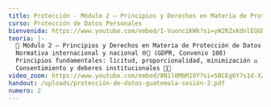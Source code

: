 ```yaml
---
title: Protección - Módulo 2 – Principios y Derechos en Materia de Protección de Datos
curso: Protección de Datos Personales
bienvenida: https://www.youtube.com/embed/I-VuonciKWk?si=yW2RZxKdnlEQGB3h
teoria: |-
  📌 Módulo 2 – Principios y Derechos en Materia de Protección de Datos
  Normativa internacional y nacional 🌐📘 (GDPR, Convenio 108)
  Principios fundamentales: licitud, proporcionalidad, minimización ⚖️
  Consentimiento y deberes institucionales 🤝🏽
video_zoom: https://www.youtube.com/embed/8N1l0MbM1OY?si=5BCEg6Y7s1d-XZQ9
handout: /uploads/protección-de-datos-guatemala-sesión-2.pdf
numero: 2
---
```

